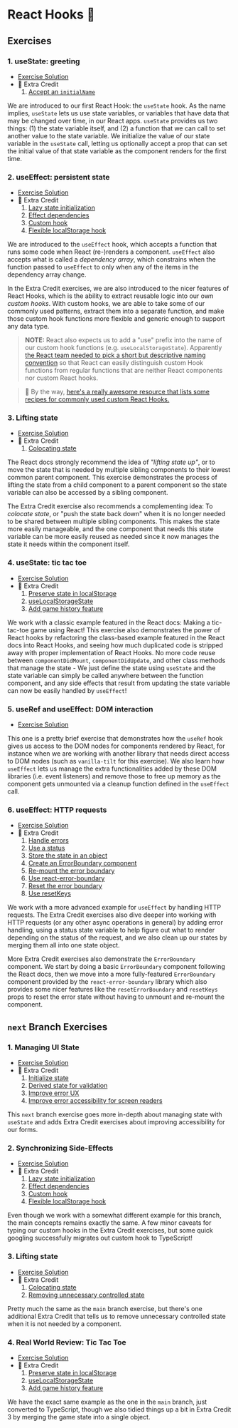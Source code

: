 # React Hooks 🎣

## Exercises

### 1. useState: greeting

- [Exercise Solution](exercises/01.js)
- 💯 Extra Credit
  1. [Accept an `initialName`](exercises/01.extra-1.js)

We are introduced to our first React Hook: the `useState` hook. As the name implies, `useState` lets us use state variables, or variables that have data that may be changed over time, in our React apps. `useState` provides us two things: (1) the state variable itself, and (2) a function that we can call to set another value to the state variable. We initialize the value of our state variable in the `useState` call, letting us optionally accept a prop that can set the initial value of that state variable as the component renders for the first time.

### 2. useEffect: persistent state

- [Exercise Solution](exercises/02.js)
- 💯 Extra Credit
  1. [Lazy state initialization](exercises/02.extra-1.js)
  2. [Effect dependencies](exercises/02.extra-2.js)
  3. [Custom hook](exercises/02.extra-3.js)
  4. [Flexible localStorage hook](exercises/02.extra-4.js)

We are introduced to the `useEffect` hook, which accepts a function that runs some code when React (re-)renders a component. `useEffect` also accepts what is called a _dependency array_, which constrains when the function passed to `useEffect` to only when any of the items in the dependency array change.

In the Extra Credit exercises, we are also introduced to the nicer features of React Hooks, which is the ability to extract reusable logic into our own _custom hooks_. With custom hooks, we are able to take some of our commonly used patterns, extract them into a separate function, and make those custom hook functions more flexible and generic enough to support any data type.

> **NOTE:** React also expects us to add a "use" prefix into the name of our custom hook functions (e.g. `useLocalStorageState`). Apparently [the React team needed to pick a short but descriptive naming convention](https://github.com/facebook/react/issues/15227#issuecomment-477413391) so that React can easily distinguish custom Hook functions from regular functions that are neither React components nor custom React hooks.

> 📜 By the way, [here's a really awesome resource that lists some recipes for commonly used custom React Hooks.](https://usehooks.com/)

### 3. Lifting state

- [Exercise Solution](exercises/03.js)
- 💯 Extra Credit
  1. [Colocating state](exercises/03.extra-1.js)

The React docs strongly recommend the idea of _"lifting state up"_, or to move the state that is needed by multiple sibling components to their lowest common parent component. This exercise demonstrates the process of lifting the state from a child component to a parent component so the state variable can also be accessed by a sibling component.

The Extra Credit exercise also recommends a complementing idea: To _colocate state_, or "push the state back down" when it is no longer needed to be shared between multiple sibling components. This makes the state more easily manageable, and the one component that needs this state variable can be more easily reused as needed since it now manages the state it needs within the component itself.

### 4. useState: tic tac toe

- [Exercise Solution](exercises/04.js)
- 💯 Extra Credit
  1. [Preserve state in localStorage](exercises/04.extra-1.js)
  2. [useLocalStorageState](exercises/04.extra-2.js)
  3. [Add game history feature](exercises/04.extra-3.js)

We work with a classic example featured in the React docs: Making a tic-tac-toe game using React! This exercise also demonstrates the power of React hooks by refactoring the class-based example featured in the React docs into React Hooks, and seeing how much duplicated code is stripped away with proper implementation of React Hooks. No more code reuse between `componentDidMount`, `componentDidUpdate`, and other class methods that manage the state - We just define the state using `useState` and the state variable can simply be called anywhere between the function component, and any side effects that result from updating the state variable can now be easily handled by `useEffect`!

### 5. useRef and useEffect: DOM interaction

- [Exercise Solution](exercises/05.js)

This one is a pretty brief exercise that demonstrates how the `useRef` hook gives us access to the DOM nodes for components rendered by React, for instance when we are working with another library that needs direct access to DOM nodes (such as `vanilla-tilt` for this exercise). We also learn how `useEffect` lets us manage the extra functionalities added by these DOM libraries (i.e. event listeners) and remove those to free up memory as the component gets unmounted via a cleanup function defined in the `useEffect` call.

### 6. useEffect: HTTP requests

- [Exercise Solution](exercises/06.js)
- 💯 Extra Credit
  1. [Handle errors](exercises/06.extra-1.js)
  2. [Use a status](exercises/06.extra-2.js)
  3. [Store the state in an object](exercises/06.extra-3.js)
  4. [Create an ErrorBoundary component](exercises/06.extra-4.js)
  5. [Re-mount the error boundary](exercises/06.extra-5.js)
  6. [Use react-error-boundary](exercises/06.extra-6.js)
  7. [Reset the error boundary](exercises/06.extra-7.js)
  8. [Use resetKeys](exercises/06.extra-8.js)

We work with a more advanced example for `useEffect` by handling HTTP requests. The Extra Credit exercises also dive deeper into working with HTTP requests (or any other async operations in general) by adding error handling, using a status state variable to help figure out what to render depending on the status of the request, and we also clean up our states by merging them all into one state object.

More Extra Credit exercises also demonstrate the `ErrorBoundary` component. We start by doing a basic `ErrorBoundary` component following the React docs, then we move into a more fully-featured `ErrorBoundary` component provided by the `react-error-boundary` library which also provides some nicer features like the `resetErrorBoundary` and `resetKeys` props to reset the error state without having to unmount and re-mount the component.

## `next` Branch Exercises

### 1. Managing UI State

- [Exercise Solution](next/01.tsx)
- 💯 Extra Credit
  1. [Initialize state](next/01.extra-1.tsx)
  2. [Derived state for validation](next/01.extra-2.tsx)
  3. [Improve error UX](next/01.extra-3.tsx)
  4. [Improve error accessibility for screen readers](next/01.extra-4.tsx)

This `next` branch exercise goes more in-depth about managing state with `useState` and adds Extra Credit exercises about improving accessibility for our forms.

### 2. Synchronizing Side-Effects

- [Exercise Solution](next/02.tsx)
- 💯 Extra Credit
  1. [Lazy state initialization](next/02.extra-1.tsx)
  2. [Effect dependencies](next/02.extra-2.tsx)
  3. [Custom hook](next/02.extra-3.tsx)
  4. [Flexible localStorage hook](next/02.extra-4.tsx)

Even though we work with a somewhat different example for this branch, the main concepts remains exactly the same. A few minor caveats for typing our custom hooks in the Extra Credit exercises, but some quick googling successfully migrates out custom hook to TypeScript!

### 3. Lifting state

- [Exercise Solution](next/03.tsx)
- 💯 Extra Credit
  1. [Colocating state](next/03.extra-1.tsx)
  2. [Removing unnecessary controlled state](next/03.extra-2.tsx)

Pretty much the same as the `main` branch exercise, but there's one additional Extra Credit that tells us to remove unnecessary controlled state when it is not needed by a component.

### 4. Real World Review: Tic Tac Toe

- [Exercise Solution](next/04.tsx)
- 💯 Extra Credit
  1. [Preserve state in localStorage](next/04.extra-1.tsx)
  2. [useLocalStorageState](next/04.extra-2.tsx)
  3. [Add game history feature](next/04.extra-3.tsx)

We have the exact same example as the one in the `main` branch, just converted to TypeScript, though we also tidied things up a bit in Extra Credit 3 by merging the game state into a single object.
